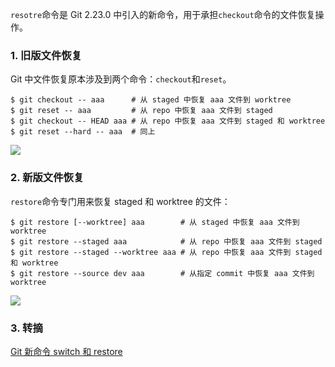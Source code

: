 `resotre`命令是 Git 2.23.0 中引入的新命令，用于承担`checkout`命令的文件恢复操作。

### 1. 旧版文件恢复

Git 中文件恢复原本涉及到两个命令：`checkout`和`reset`。

```shell
$ git checkout -- aaa      # 从 staged 中恢复 aaa 文件到 worktree
$ git reset -- aaa         # 从 repo 中恢复 aaa 文件到 staged
$ git checkout -- HEAD aaa # 从 repo 中恢复 aaa 文件到 staged 和 worktree
$ git reset --hard -- aaa  # 同上
```

![](http://cnd.qiniu.lin07ux.cn/markdown/1611033767-git-file-restore.png)

### 2. 新版文件恢复

`restore`命令专门用来恢复 staged 和 worktree 的文件：

```shell
$ git restore [--worktree] aaa        # 从 staged 中恢复 aaa 文件到 worktree
$ git restore --staged aaa            # 从 repo 中恢复 aaa 文件到 staged
$ git restore --staged --worktree aaa # 从 repo 中恢复 aaa 文件到 staged 和 worktree
$ git restore --source dev aaa        # 从指定 commit 中恢复 aaa 文件到 worktree
```

![](http://cnd.qiniu.lin07ux.cn/markdown/1611033939-git-file-restore-new.png)

### 3. 转摘

[Git 新命令 switch 和 restore](https://mp.weixin.qq.com/s/xhr-rkrd-kRQvG3vYruTTA)

